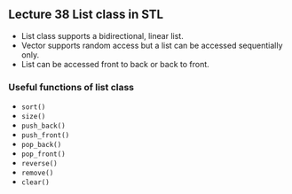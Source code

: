 ## Lecture 38 List class in STL
* List class supports a bidirectional, linear list.
* Vector supports random access but a list can be accessed sequentially only.
* List can be accessed front to back or back to front.
### Useful functions of list class
* `sort()`
* `size()`
* `push_back()`
* `push_front()`
* `pop_back()`
* `pop_front()`
* `reverse()`
* `remove()`
* `clear()`
